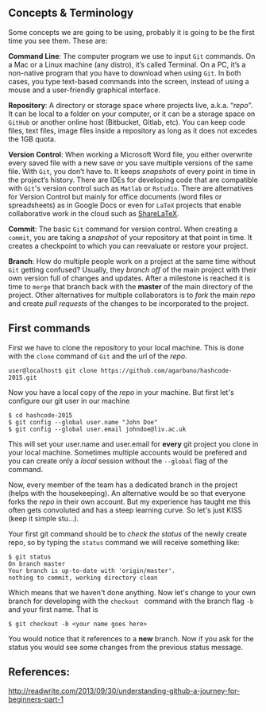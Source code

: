 ## Concepts & Terminology  

Some concepts we are going to be using, probably it is going to be the first time you see them. These are: 

**Command Line**: The computer program we use to input ``Git`` commands. On a Mac or a Linux machine (any distro), it’s called Terminal. On a PC, it’s a non-native program that you have to download when using ``Git``. In both cases, you type text-based commands into the screen, instead of using a mouse and a user-friendly graphical interface.  

**Repository**: A directory or storage space where projects live, a.k.a. “*repo*”. It can be local to a folder on your computer, or it can be a storage space on ``GitHub`` or another online host (Bitbucket, Gitlab, etc). You can keep code files, text files, image files inside a repository as long as it does not excedes the 1GB quota.

**Version Control**: When working a Microsoft Word file, you either overwrite every saved file with a new save or you save multiple versions of the same file. With ``Git``, you don’t have to. It keeps *snapshots* of every point in time in the project’s history. There are IDEs for developing code that are compatible with ``Git``'s version control such as ``Matlab`` or ``Rstudio``. There are alternatives for Version Control but mainly for office documents (word files or spreadsheets) as in Google Docs or even for ``LaTeX`` projects that enable collaborative work in the cloud such as [ShareLaTeX](https://www.sharelatex.com/).

**Commit**: The basic ``Git`` command for version control. When creating a ``commit``, you are
taking a *snapshot* of your repository at that point in time. It creates a checkpoint to which you can reevaluate or restore your project.

**Branch**: How do multiple people work on a project at the same time without ``Git``
getting confused? Usually, they *branch off* of the main project with their
own version full of changes and updates. After a milestone is reached it is time to ``merge`` that branch back with the **master** of the main directory of the project. Other alternatives for multiple collaborators is to *fork* the main *repo* and create *pull requests* of the changes to be incorporated to the project.

## First commands

First we have to clone the repository to your local machine. This is done with the ``clone`` command of ``Git`` and the url of the *repo*.

```
user@localhost$ git clone https://github.com/agarbuno/hashcode-2015.git
```

Now you have a local copy of the *repo* in your machine. But first let's configure our git user in our machine

```
$ cd hashcode-2015
$ git config --global user.name "John Doe"
$ git config --global user.email johndoe@liv.ac.uk
```

This will set your user.name and user.email for **every** git project you clone in your local machine. Sometimes multiple accounts would be prefered and you can create only a *local* session without the ``--global`` flag of the command.

Now, every member of the team has a dedicated branch in the project (helps with the housekeeping). An alternative would be so that everyone forks the *repo* in their own account. But my experience has taught me this often gets convoluted and has a steep learning curve. So let's just KISS (keep it simple stu...).

Your first git command should be to *check the status* of the newly create repo, so by typing the ``status`` command we will receive something like:

```
$ git status
On branch master
Your branch is up-to-date with 'origin/master'.
nothing to commit, working directory clean
```

Which means that we haven't done anything. Now let's change to your own branch for developing with the ``checkout `` command with the branch flag `-b` and your first name. That is

```
$ git checkout -b <your name goes here>
```

You would notice that it references to a **new** branch. Now if you ask for the status you would see some changes from the previous status message.
 
## References:
http://readwrite.com/2013/09/30/understanding-github-a-journey-for-beginners-part-1
